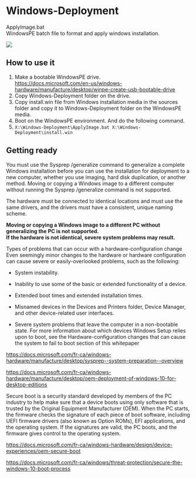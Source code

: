 # Windows-Deployment
ApplyImage.bat</br>
WindowsPE batch file to format and apply windows installation.</br>

<img style="max-width: 100%;" src="https://i.ibb.co/D4GDZ1B/maxresdefault.jpg" />

## How to use it
1. Make a bootable WindowsPE drive.</br>
  https://docs.microsoft.com/en-us/windows-hardware/manufacture/desktop/winpe-create-usb-bootable-drive</br>
2. Copy Windows-Deployment folder on the drive.</br>
2. Copy install.win file from Windows installation media in the sources folder and copy it to Windows-Deployment folder on the WindowsPE media.</br>
3. Boot on the WindowsPE environment. And do the following command.</br>
4. `X:\Windows-Deployment\ApplyImage.bat X:\Windows-Deployment\install.win`</br>

## Getting ready
You must use the Sysprep /generalize command to generalize a complete Windows installation before you can use the installation for deployment to a new computer, whether you use imaging, hard disk duplication, or another method. Moving or copying a Windows image to a different computer without running the Sysprep /generalize command is not supported.

The hardware must be connected to identical locations and must use the same drivers, and the drivers must have a consistent, unique naming scheme.

<b>Moving or copying a Windows image to a different PC without generalizing the PC is not supported.</b>
</br>
<b>If the hardware is not identical, severe system problems may result.</b>

Types of problems that can occur with a hardware-configuration change
Even seemingly minor changes to the hardware or hardware configuration can cause severe or easily-overlooked problems, such as the following:

- System instability.

- Inability to use some of the basic or extended functionality of a device.

- Extended boot times and extended installation times.

- Misnamed devices in the Devices and Printers folder, Device Manager, and other device-related user interfaces.

- Severe system problems that leave the computer in a non-bootable state. For more information about which devices Windows Setup relies upon to boot, see the Hardware-configuration changes that can cause the system to fail to boot section of this whitepaper

https://docs.microsoft.com/fr-ca/windows-hardware/manufacture/desktop/sysprep--system-preparation--overview

https://docs.microsoft.com/fr-ca/windows-hardware/manufacture/desktop/oem-deployment-of-windows-10-for-desktop-editions

Secure boot is a security standard developed by members of the PC industry to help make sure that a device boots using only software that is trusted by the Original Equipment Manufacturer (OEM). When the PC starts, the firmware checks the signature of each piece of boot software, including UEFI firmware drivers (also known as Option ROMs), EFI applications, and the operating system. If the signatures are valid, the PC boots, and the firmware gives control to the operating system.

https://docs.microsoft.com/fr-ca/windows-hardware/design/device-experiences/oem-secure-boot

https://docs.microsoft.com/fr-ca/windows/threat-protection/secure-the-windows-10-boot-process
